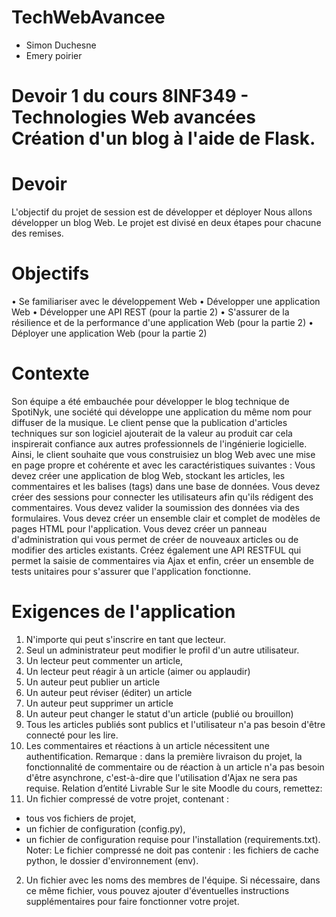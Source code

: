 # TechWebAvancee
* Simon Duchesne
* Emery poirier

Devoir 1 du cours  8INF349 - Technologies Web avancées
Création d'un blog à l'aide de Flask.
==============================================================
# Devoir
L'objectif du projet de session est de développer et déployer Nous allons développer un blog Web.
Le projet est divisé en deux étapes pour chacune des remises.
# Objectifs
• Se familiariser avec le développement Web
• Développer une application Web
• Développer une API REST (pour la partie 2)
• S'assurer de la résilience et de la performance d'une application Web (pour la partie 2)
• Déployer une application Web (pour la partie 2)
# Contexte
Son équipe a été embauchée pour développer le blog technique de SpotiNyk, une société qui
développe une application du même nom pour diffuser de la musique. Le client pense que la
publication d'articles techniques sur son logiciel ajouterait de la valeur au produit car cela inspirerait
confiance aux autres professionnels de l'ingénierie logicielle.
Ainsi, le client souhaite que vous construisiez un blog Web avec une mise en page propre et
cohérente et avec les caractéristiques suivantes :
Vous devez créer une application de blog Web, stockant les articles, les commentaires et les balises
(tags) dans une base de données. Vous devez créer des sessions pour connecter les utilisateurs afin
qu'ils rédigent des commentaires. Vous devez valider la soumission des données via des formulaires.
Vous devez créer un ensemble clair et complet de modèles de pages HTML pour l'application. Vous
devez créer un panneau d'administration qui vous permet de créer de nouveaux articles ou de
modifier des articles existants. Créez également une API RESTFUL qui permet la saisie de
commentaires via Ajax et enfin, créer un ensemble de tests unitaires pour s'assurer que l'application
fonctionne.
# Exigences de l'application
1) N'importe qui peut s'inscrire en tant que lecteur.
2) Seul un administrateur peut modifier le profil d'un autre utilisateur.
3) Un lecteur peut commenter un article,
4) Un lecteur peut réagir à un article (aimer ou applaudir)
5) Un auteur peut publier un article
6) Un auteur peut réviser (éditer) un article
7) Un auteur peut supprimer un article
8) Un auteur peut changer le statut d'un article (publié ou brouillon)
9) Tous les articles publiés sont publics et l'utilisateur n'a pas besoin d'être connecté pour les lire.
10) Les commentaires et réactions à un article nécessitent une authentification.
Remarque : dans la première livraison du projet, la fonctionnalité de commentaire ou de réaction à
un article n'a pas besoin d'être asynchrone, c'est-à-dire que l'utilisation d'Ajax ne sera pas requise.
Relation d’entité
Livrable
Sur le site Moodle du cours, remettez:
1) Un fichier compressé de votre projet, contenant :
- tous vos fichiers de projet,
- un fichier de configuration (config.py),
- un fichier de configuration requise pour l'installation (requirements.txt).
Noter: Le fichier compressé ne doit pas contenir : les fichiers de cache python, le dossier
d'environnement (env).
2) Un fichier avec les noms des membres de l'équipe. Si nécessaire, dans ce même fichier, vous
pouvez ajouter d'éventuelles instructions supplémentaires pour faire fonctionner votre projet.